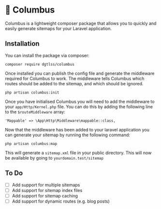 # 🧭 Columbus 

Columbus is a lightweight composer package that allows you to quickly and easily generate sitemaps for your Laravel application. 

## Installation

You can install the package via composer:
    
```
composer require dgtlss/columbus
```

Once installed you can publish the config file and generate the middleware required for Columbus to work. The middleware tells Columbus which routes should be added to the sitemap, and which should be ignored.

```
php artisan columbus:init
```

Once you have initialised Columbus you will need to add the middleware to your `app/Http/Kernel.php` file. You can do this by adding the following line to the `$routeMiddleware` array:

```
'Mappable' => \App\Http\Middleware\mappable::class,
```

Now that the middleware has been added to your laravel application you can generate your sitemap by running the following command:

```
php artisan columbus:map
```

This will generate a `sitemap.xml` file in your public directory. This will now be available by going to `yourdomain.test/sitemap`

## To Do

- [ ] Add support for multiple sitemaps
- [ ] Add support for sitemap index files
- [ ] Add support for sitemap caching
- [ ] Add support for dynamic routes (e.g. blog posts)